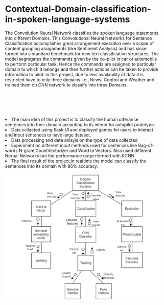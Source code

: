 # Contextual-Domain-classification-in-spoken-language-systems
The Convolution Neural Network classifies the spoken language statements into different Domains.
This Convolutional Neural Networks for Sentence Classification accomplishes great arrangement execution over a scope of content grouping assignments (like Sentiment Analysis) and has since turned into a standard benchmark for new text classification structures. The model segregates the commands given by the co-pilot in car or automobile to perform particular task. Hence the commands are assigned to particular domain to which it belongs and then further actions can be taken to provide information to pilot. In this project, due to less availability of data it is restricted have to only three domains i.e., News, Control and Weather and trained them on CNN network to classify into three Domains.


<br><br><br><br>
<li>The main idea of this project is to classify the human utterance sentences into their domain according to its intend for autopilot prototype.</li>
                    <li>Data collected using flask UI and deployed games for users to interact and input sentences to have large dataset.</li>
					<li>Data processing and data anlayis on the type of data collected</li>
					<li>Experiment on different input methods used for sentences like Bag-of-words N-gram,CountVectorizer and Word to Vectors.
					Also used different Nerual Networks but the performance outperformed with RCNN.</li> 
                    <li>The final result of the project,in realtime the model can classify the sentences into its domain with 86% accuracy.</li>

![alt text](https://github.com/saumya-saumya/Contextual-Domain-classification-in-spoken-language-systems/blob/master/Capture.JPG)

